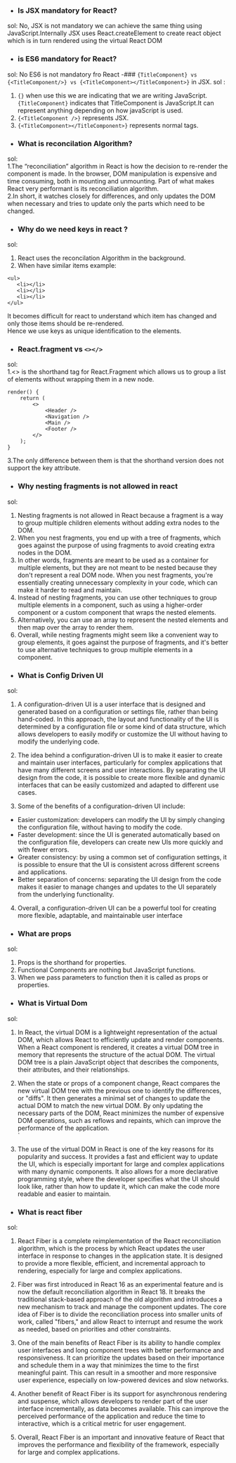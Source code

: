 - ### Is JSX mandatory for React? <br/>
sol: No, JSX is not mandatory we can achieve the same thing using JavaScript.Internally JSX uses React.createElement to create react object which is in turn rendered using the virtual React DOM <br/>
- ### is ES6 mandatory for React? <br/>
sol: No ES6 is not mandatory fro React
-### ```{TitleComponent} vs {<TitleComponent/>} vs {<TitleComponent></TitleComponent>}``` in JSX.
sol : <br/>
1. ```{}``` when use this we are indicating that we are writing JavaScript.```{TitleComponent}``` indicates that TitleComponent is JavaScript.It can represent anything depending on how javaScript is used.<br/>
2. ```{<TitleComponent />}``` represents JSX.<br/>
3. ```{<TitleComponent></TitleComponent>}``` represents normal tags.<br/>
- ### What is reconcilation Algorithm? <br/>
sol: <br/>
1.The “reconciliation” algorithm in React is how the decision to re-render the component is made. In the browser, DOM manipulation is expensive and time consuming, both in mounting and unmounting. Part of what makes React very performant is its reconciliation algorithm.<br/>
2.In short, it watches closely for differences, and only updates the DOM when necessary and tries to update only the parts which need to be changed.<br/>
- ### Why do we need keys in react ? <br/>
sol:<br/>
1. React uses the reconcilation Algorithm  in the background.<br/>
2. When have similar items example: <br/>

 ```
<ul>
    <li></li>
    <li></li>
    <li></li>
</ul>
```

It becomes difficult for react to understand which item has changed and only those items should be re-rendered.<br/>
Hence we use keys as unique identification to the elements.<br/>
- ### React.fragment vs ```<></>```
sol: <br/>
1.<> is the shorthand tag for React.Fragment which allows us to group a list of elements without wrapping them in a new node.<br/>
```
render() {
    return (
        <>
            <Header />
            <Navigation />
            <Main />
            <Footer />
        </>
    );
}
```
3.The only difference between them is that the shorthand version does not support the key attribute.<br/>
- ### Why nesting fragments is not allowed in react 
sol: <br/>
1. Nesting fragments is not allowed in React because a fragment is a way to group multiple children elements without adding extra nodes to the DOM.<br/>
2. When you nest fragments, you end up with a tree of fragments, which goes against the purpose of using fragments to avoid creating extra nodes in the DOM.<br/>
3. In other words, fragments are meant to be used as a container for multiple elements, but they are not meant to be nested because they don't represent a real DOM node. When you nest fragments, you're essentially creating unnecessary complexity in your code, which can make it harder to read and maintain.<br/>
4. Instead of nesting fragments, you can use other techniques to group multiple elements in a component, such as using a higher-order component or a custom component that wraps the nested elements. <br/>
5. Alternatively, you can use an array to represent the nested elements and then map over the array to render them.<br/>
6. Overall, while nesting fragments might seem like a convenient way to group elements, it goes against the purpose of fragments, and it's better to use alternative techniques to group multiple elements in a component.<br/>
- ### What is Config Driven UI
sol:
1. A configuration-driven UI is a user interface that is designed and generated based on a configuration or settings file, rather than being hand-coded. In this approach, the layout and functionality of the UI is determined by a configuration file or some kind of data structure, which allows developers to easily modify or customize the UI without having to modify the underlying code.<br/>
2. The idea behind a configuration-driven UI is to make it easier to create and maintain user interfaces, particularly for complex applications that have many different screens and user interactions. By separating the UI design from the code, it is possible to create more flexible and dynamic interfaces that can be easily customized and adapted to different use cases. <br/>

3. Some of the benefits of a configuration-driven UI include: <br/>

 - Easier customization: developers can modify the UI by simply changing the configuration file, without having to modify the code.<br/>
 - Faster development: since the UI is generated automatically based on the configuration file, developers can create new UIs more quickly and with fewer errors.<br/>
 -  Greater consistency: by using a common set of configuration settings, it is possible to ensure that the UI is consistent across different screens and applications.<br/>
  - Better separation of concerns: separating the UI design from the code makes it easier to manage changes and updates to the UI separately from the underlying functionality.<br/>
4.  Overall, a configuration-driven UI can be a powerful tool for creating more flexible, adaptable, and maintainable user interface <br/>
- ### What are props
sol: <br/>
1. Props is the shorthand for properties.<br/>
2. Functional Components are nothing but JavaScript functions.<br/>
3. When we pass parameters to function then it is called as props or properties. <br/>
- ### What is Virtual Dom
sol: <br/>
1. In React, the virtual DOM is a lightweight representation of the actual DOM, which allows React to efficiently update and render components. When a React component is rendered, it creates a virtual DOM tree in memory that represents the structure of the actual DOM. The virtual DOM tree is a plain JavaScript object that describes the components, their attributes, and their relationships.<br/>

2. When the state or props of a component change, React compares the new virtual DOM tree with the previous one to identify the differences, or "diffs". It then generates a minimal set of changes to update the actual DOM to match the new virtual DOM. By only updating the necessary parts of the DOM, React minimizes the number of expensive DOM operations, such as reflows and repaints, which can improve the performance of the application.<br/>`

3. The use of the virtual DOM in React is one of the key reasons for its popularity and success. It provides a fast and efficient way to update the UI, which is especially important for large and complex applications with many dynamic components. It also allows for a more declarative programming style, where the developer specifies what the UI should look like, rather than how to update it, which can make the code more readable and easier to maintain.<br/>

- ### What is react fiber
sol: <br/>
1. React Fiber is a complete reimplementation of the React reconciliation algorithm, which is the process by which React updates the user interface in response to changes in the application state. It is designed to provide a more flexible, efficient, and incremental approach to rendering, especially for large and complex applications.<br/>

2. Fiber was first introduced in React 16 as an experimental feature and is now the default reconciliation algorithm in React 18. It breaks the traditional stack-based approach of the old algorithm and introduces a new mechanism to track and manage the component updates. The core idea of Fiber is to divide the reconciliation process into smaller units of work, called "fibers," and allow React to interrupt and resume the work as needed, based on priorities and other constraints.<br/>

3. One of the main benefits of React Fiber is its ability to handle complex user interfaces and long component trees with better performance and responsiveness. It can prioritize the updates based on their importance and schedule them in a way that minimizes the time to the first meaningful paint. This can result in a smoother and more responsive user experience, especially on low-powered devices and slow networks.<br/>

4. Another benefit of React Fiber is its support for asynchronous rendering and suspense, which allows developers to render part of the user interface incrementally, as data becomes available. This can improve the perceived performance of the application and reduce the time to interactive, which is a critical metric for user engagement.<br/>

5. Overall, React Fiber is an important and innovative feature of React that improves the performance and flexibility of the framework, especially for large and complex applications. <br/>
